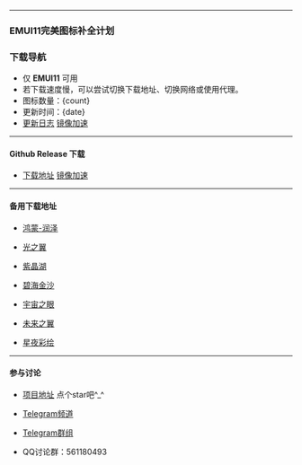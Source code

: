 
---

### EMUI11完美图标补全计划

### 下载导航

- 仅 **EMUI11** 可用
- 若下载速度慢，可以尝试切换下载地址、切换网络或使用代理。
- 图标数量：{count}
- 更新时间：{date}
- [更新日志](https://github.com/pzcn/emui-icons/commits/main)    [镜像加速](https://hub.fastgit.org/pzcn/emui-icons/commits/main)

---

#### Github Release 下载

- [下载地址](https://github.com/pzcn/emui-icons/releases/latest)    [镜像加速](https://hub.fastgit.org/pzcn/emui-icons/releases/latest)

---

#### 备用下载地址

- [鸿蒙-润泽](HarmonyOS.html)

- [光之翼](LightWings.html)

- [紫晶湖](AmethystLake.html)

- [碧海金沙](GoldenBeach.html)

- [宇宙之眼](Nebulae.html)

- [未来之翼](Reconstruction.html)

- [星夜彩绘](StarrySky.html)

---

#### 参与讨论

- [项目地址](https://github.com/pzcn/emui-icons/releases/)  点个star吧^_^ 

- [Telegram频道](https://t.me/miuiicons)

- [Telegram群组](https://t.me/miui_icons_dev)

- QQ讨论群：561180493
